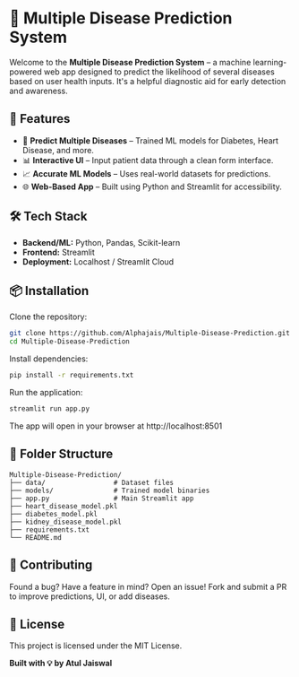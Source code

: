 # 🏥 Multiple Disease Prediction System

Welcome to the **Multiple Disease Prediction System** – a machine learning-powered web app designed to predict the likelihood of several diseases based on user health inputs. It's a helpful diagnostic aid for early detection and awareness.

## 🚀 Features

- 🧠 **Predict Multiple Diseases** – Trained ML models for Diabetes, Heart Disease, and more.
- 📊 **Interactive UI** – Input patient data through a clean form interface.
- 📈 **Accurate ML Models** – Uses real-world datasets for predictions.
- 🌐 **Web-Based App** – Built using Python and Streamlit for accessibility.

## 🛠️ Tech Stack

- **Backend/ML:** Python, Pandas, Scikit-learn
- **Frontend:** Streamlit
- **Deployment:** Localhost / Streamlit Cloud

## 📦 Installation

Clone the repository:
```bash
git clone https://github.com/Alphajais/Multiple-Disease-Prediction.git
cd Multiple-Disease-Prediction
```

Install dependencies:
```bash
pip install -r requirements.txt
```

Run the application:
```bash
streamlit run app.py
```
The app will open in your browser at http://localhost:8501

## 📁 Folder Structure
```text
Multiple-Disease-Prediction/
├── data/                 # Dataset files
├── models/               # Trained model binaries
├── app.py                # Main Streamlit app
├── heart_disease_model.pkl
├── diabetes_model.pkl
├── kidney_disease_model.pkl
├── requirements.txt
└── README.md
```

## 🧩 Contributing
Found a bug? Have a feature in mind? Open an issue!
Fork and submit a PR to improve predictions, UI, or add diseases.

## 📜 License
This project is licensed under the MIT License.

**Built with 💡 by Atul Jaiswal**
